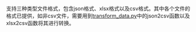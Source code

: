 支持三种类型文件格式，包含json格式、xlsx格式以及csv格式。其中各个文件的格式已提供，如非csv文件，需要用到[transform_data.py](https://github.com/zjunlp/DeepKE/blob/main/src/deepke/transform_data.py)中的json2csv函数以及xlsx2csv函数将其进行转换。